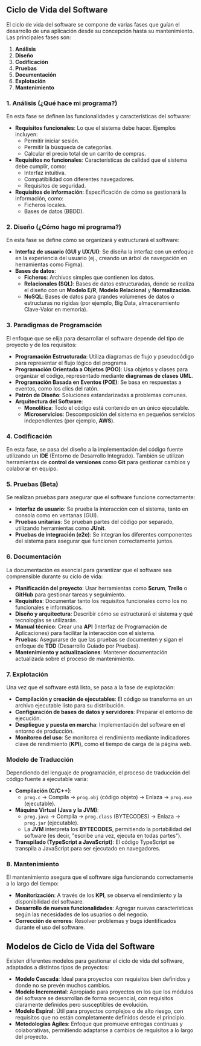 ## Ciclo de Vida del Software

El ciclo de vida del software se compone de varias fases que guían el desarrollo de una aplicación desde su concepción hasta su mantenimiento. Las principales fases son:

1. **Análisis**
2. **Diseño**
3. **Codificación**
4. **Pruebas**
5. **Documentación**
6. **Explotación**
7. **Mantenimiento**

### 1. Análisis (¿Qué hace mi programa?)

En esta fase se definen las funcionalidades y características del software:

- **Requisitos funcionales**: Lo que el sistema debe hacer. Ejemplos incluyen:
    - Permitir iniciar sesión.
    - Permitir la búsqueda de categorías.
    - Calcular el precio total de un carrito de compras.
- **Requisitos no funcionales**: Características de calidad que el sistema debe cumplir, como:
    - Interfaz intuitiva.
    - Compatibilidad con diferentes navegadores.
    - Requisitos de seguridad.
- **Requisitos de información**: Especificación de cómo se gestionará la información, como:
    - Ficheros locales.
    - Bases de datos (BBDD).

### 2. Diseño (¿Cómo hago mi programa?)

En esta fase se define cómo se organizará y estructurará el software:

- **Interfaz de usuario (GUI y UX/UI)**: Se diseña la interfaz con un enfoque en la experiencia del usuario (ej., creando un árbol de navegación en herramientas como Figma).
- **Bases de datos**:
    - **Ficheros**: Archivos simples que contienen los datos.
    - **Relacionales (SQL)**: Bases de datos estructuradas, donde se realiza el diseño con un **Modelo E/R**, **Modelo Relacional** y **Normalización**.
    - **NoSQL**: Bases de datos para grandes volúmenes de datos o estructuras no rígidas (por ejemplo, Big Data, almacenamiento Clave-Valor en memoria).

### 3. Paradigmas de Programación

El enfoque que se elija para desarrollar el software depende del tipo de proyecto y de los requisitos:

- **Programación Estructurada**: Utiliza diagramas de flujo y pseudocódigo para representar el flujo lógico del programa.
- **Programación Orientada a Objetos (POO)**: Usa objetos y clases para organizar el código, representado mediante **diagramas de clases UML**.
- **Programación Basada en Eventos (POE)**: Se basa en respuestas a eventos, como los clics del ratón.
- **Patrón de Diseño**: Soluciones estandarizadas a problemas comunes.
- **Arquitectura del Software**:
    - **Monolítica**: Todo el código está contenido en un único ejecutable.
    - **Microservicios**: Descomposición del sistema en pequeños servicios independientes (por ejemplo, **AWS**).

### 4. Codificación

En esta fase, se pasa del diseño a la implementación del código fuente utilizando un **IDE** (Entorno de Desarrollo Integrado). También se utilizan herramientas de **control de versiones** como **Git** para gestionar cambios y colaborar en equipo.

### 5. Pruebas (Beta)

Se realizan pruebas para asegurar que el software funcione correctamente:

- **Interfaz de usuario**: Se prueba la interacción con el sistema, tanto en consola como en ventanas (GUI).
- **Pruebas unitarias**: Se prueban partes del código por separado, utilizando herramientas como **JUnit**.
- **Pruebas de integración (e2e)**: Se integran los diferentes componentes del sistema para asegurar que funcionen correctamente juntos.

### 6. Documentación

La documentación es esencial para garantizar que el software sea comprensible durante su ciclo de vida:

- **Planificación del proyecto**: Usar herramientas como **Scrum**, **Trello** o **GitHub** para gestionar tareas y seguimiento.
- **Requisitos**: Documentar tanto los requisitos funcionales como los no funcionales e informáticos.
- **Diseño y arquitectura**: Describir cómo se estructurará el sistema y qué tecnologías se utilizarán.
- **Manual técnico**: Crear una **API** (Interfaz de Programación de Aplicaciones) para facilitar la interacción con el sistema.
- **Pruebas**: Asegurarse de que las pruebas se documenten y sigan el enfoque de **TDD** (Desarrollo Guiado por Pruebas).
- **Mantenimiento y actualizaciones**: Mantener documentación actualizada sobre el proceso de mantenimiento.

### 7. Explotación

Una vez que el software está listo, se pasa a la fase de explotación:

- **Compilación y creación de ejecutables**: El código se transforma en un archivo ejecutable listo para su distribución.
- **Configuración de bases de datos y servidores**: Preparar el entorno de ejecución.
- **Despliegue y puesta en marcha**: Implementación del software en el entorno de producción.
- **Monitoreo del uso**: Se monitorea el rendimiento mediante indicadores clave de rendimiento (**KPI**), como el tiempo de carga de la página web.

### Modelo de Traducción

Dependiendo del lenguaje de programación, el proceso de traducción del código fuente a ejecutable varía:

- **Compilación (C/C++)**:
    - `prog.c` → Compila → `prog.obj` (código objeto) → Enlaza → `prog.exe` (ejecutable).
- **Máquina Virtual (Java y la JVM)**:
    - `prog.java` → Compila → `prog.class` (BYTECODES) → Enlaza → `prog.jar` (ejecutable).
    - La **JVM** interpreta los **BYTECODES**, permitiendo la portabilidad del software (es decir, "escribe una vez, ejecuta en todas partes").
- **Transpilado (TypeScript a JavaScript)**: El código TypeScript se transpila a JavaScript para ser ejecutado en navegadores.

### 8. Mantenimiento

El mantenimiento asegura que el software siga funcionando correctamente a lo largo del tiempo:

- **Monitorización**: A través de los **KPI**, se observa el rendimiento y la disponibilidad del software.
- **Desarrollo de nuevas funcionalidades**: Agregar nuevas características según las necesidades de los usuarios o del negocio.
- **Corrección de errores**: Resolver problemas y bugs identificados durante el uso del software.

## Modelos de Ciclo de Vida del Software

Existen diferentes modelos para gestionar el ciclo de vida del software, adaptados a distintos tipos de proyectos:

- **Modelo Cascada**: Ideal para proyectos con requisitos bien definidos y donde no se prevén muchos cambios.
- **Modelo Incremental**: Apropiado para proyectos en los que los módulos del software se desarrollan de forma secuencial, con requisitos claramente definidos pero susceptibles de evolución.
- **Modelo Espiral**: Útil para proyectos complejos o de alto riesgo, con requisitos que no están completamente definidos desde el principio.
- **Metodologías Ágiles**: Enfoque que promueve entregas continuas y colaborativas, permitiendo adaptarse a cambios de requisitos a lo largo del proyecto.